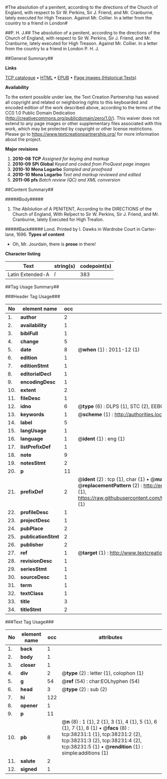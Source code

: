 #The absolution of a penitent, according to the directions of the Church of England, with respect to Sir W. Perkins, Sir J. Friend, and Mr. Cranburne, lately executed for High Treason. Against Mr. Collier. In a letter from the country to a friend in London#

##P. H. J.##
The absolution of a penitent, according to the directions of the Church of England, with respect to Sir W. Perkins, Sir J. Friend, and Mr. Cranburne, lately executed for High Treason. Against Mr. Collier. In a letter from the country to a friend in London
P. H. J.

##General Summary##

**Links**

[TCP catalogue](http://www.ota.ox.ac.uk/tcp/)  • 
[HTML](http://tei.it.ox.ac.uk/tcp/Texts-HTML/free/A46/A46522.html)  • 
[EPUB](http://tei.it.ox.ac.uk/tcp/Texts-EPUB/free/A46/A46522.epub) • 
[Page images (Historical Texts)](https://historicaltexts.jisc.ac.uk/eebo-99833753e)

**Availability**

To the extent possible under law, the Text Creation Partnership has waived all copyright and related or neighboring rights to this keyboarded and encoded edition of the work described above, according to the terms of the CC0 1.0 Public Domain Dedication (http://creativecommons.org/publicdomain/zero/1.0/). This waiver does not extend to any page images or other supplementary files associated with this work, which may be protected by copyright or other license restrictions. Please go to https://www.textcreationpartnership.org/ for more information about the project.

**Major revisions**

1. __2010-08__ __TCP__ *Assigned for keying and markup*
1. __2010-09__ __SPi Global__ *Keyed and coded from ProQuest page images*
1. __2010-10__ __Mona Logarbo__ *Sampled and proofread*
1. __2010-10__ __Mona Logarbo__ *Text and markup reviewed and edited*
1. __2011-06__ __pfs__ *Batch review (QC) and XML conversion*

##Content Summary##

#####Body#####

1. The Abſolution of A PENITENT, According to the DIRECTIONS of the Church of England, With Reſpect to Sir W. Perkins, Sir J. Friend, and Mr. Cranburne, lately Executed for High Treaſon.

#####Back#####
Lond. Printed by I. Dawks in Wardrobe Court in Carter-lane, 1696.
**Types of content**

  * Oh, Mr. Jourdain, there is **prose** in there!

**Character listing**


|Text|string(s)|codepoint(s)|
|---|---|---|
|Latin Extended-A|ſ|383|

##Tag Usage Summary##

###Header Tag Usage###

|No|element name|occ|attributes|
|---|---|---|---|
|1.|__author__|2||
|2.|__availability__|1||
|3.|__biblFull__|1||
|4.|__change__|5||
|5.|__date__|8| @__when__ (1) : 2011-12 (1)|
|6.|__edition__|1||
|7.|__editionStmt__|1||
|8.|__editorialDecl__|1||
|9.|__encodingDesc__|1||
|10.|__extent__|2||
|11.|__fileDesc__|1||
|12.|__idno__|6| @__type__ (6) : DLPS (1), STC (2), EEBO-CITATION (1), PROQUEST (1), VID (1)|
|13.|__keywords__|1| @__scheme__ (1) : http://authorities.loc.gov/ (1)|
|14.|__label__|5||
|15.|__langUsage__|1||
|16.|__language__|1| @__ident__ (1) : eng (1)|
|17.|__listPrefixDef__|1||
|18.|__note__|9||
|19.|__notesStmt__|2||
|20.|__p__|11||
|21.|__prefixDef__|2| @__ident__ (2) : tcp (1), char (1)  •  @__matchPattern__ (2) : ([0-9\-]+):([0-9IVX]+) (1), (.+) (1)  •  @__replacementPattern__ (2) : http://eebo.chadwyck.com/downloadtiff?vid=$1&page=$2 (1), https://raw.githubusercontent.com/textcreationpartnership/Texts/master/tcpchars.xml#$1 (1)|
|22.|__profileDesc__|1||
|23.|__projectDesc__|1||
|24.|__pubPlace__|2||
|25.|__publicationStmt__|2||
|26.|__publisher__|2||
|27.|__ref__|1| @__target__ (1) : http://www.textcreationpartnership.org/docs/. (1)|
|28.|__revisionDesc__|1||
|29.|__seriesStmt__|1||
|30.|__sourceDesc__|1||
|31.|__term__|1||
|32.|__textClass__|1||
|33.|__title__|3||
|34.|__titleStmt__|2||


###Text Tag Usage###

|No|element name|occ|attributes|
|---|---|---|---|
|1.|__back__|1||
|2.|__body__|1||
|3.|__closer__|1||
|4.|__div__|2| @__type__ (2) : letter (1), colophon (1)|
|5.|__g__|54| @__ref__ (54) : char:EOLhyphen (54)|
|6.|__head__|3| @__type__ (2) : sub (2)|
|7.|__hi__|122||
|8.|__opener__|1||
|9.|__p__|11||
|10.|__pb__|8| @__n__ (8) : 1 (1), 2 (1), 3 (1), 4 (1), 5 (1), 6 (1), 7 (1), 8 (1)  •  @__facs__ (8) : tcp:38231:1 (1), tcp:38231:2 (2), tcp:38231:3 (2), tcp:38231:4 (2), tcp:38231:5 (1)  •  @__rendition__ (1) : simple:additions (1)|
|11.|__salute__|2||
|12.|__signed__|1||
